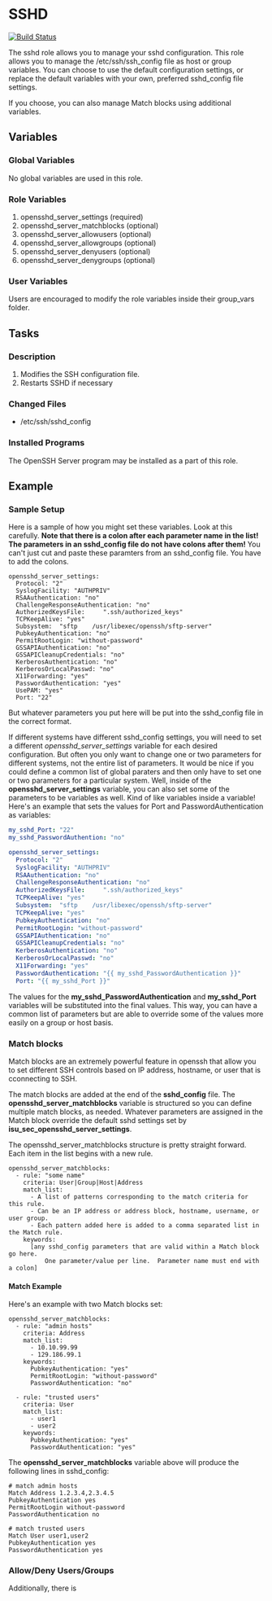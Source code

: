 # SSHD

[![Build Status](https://travis-ci.org/raznikk/ansible-ssh.svg?branch=master)](https://travis-ci.org/raznikk/ansible-ssh)
 
The sshd role allows you to manage your sshd configuration.  This role allows you to manage the /etc/ssh/ssh_config file as host or group variables. You can choose to use the default configuration settings, or replace the default variables with your own, preferred sshd_config file settings.

If you choose, you can also manage Match blocks using additional variables.


## Variables

### Global Variables
No global variables are used in this role.

### Role Variables
1. opensshd_server_settings (required)
1. opensshd_server_matchblocks (optional)
1. opensshd_server_allowusers (optional)
1. opensshd_server_allowgroups (optional)
1. opensshd_server_denyusers (optional)
1. opensshd_server_denygroups (optional)

### User Variables
Users are encouraged to modify the role variables inside their group_vars folder.


## Tasks

### Description
1. Modifies the SSH configuration file.
1. Restarts SSHD if necessary


### Changed Files
- /etc/ssh/sshd_config

### Installed Programs
The OpenSSH Server program may be installed as a part of this role.

## Example

### Sample Setup

Here is a sample of how you might set these variables.  Look at this carefully.  **Note that there is a colon after each parameter name in the list!  The parameters in an sshd_config file do not have colons after them!** You can't just cut and paste these paramters from an sshd_config file. You have to add the colons.
```
opensshd_server_settings:
  Protocol: "2"
  SyslogFacility: "AUTHPRIV"
  RSAAuthentication: "no"
  ChallengeResponseAuthentication: "no"
  AuthorizedKeysFile:     ".ssh/authorized_keys"
  TCPKeepAlive: "yes"
  Subsystem:  "sftp    /usr/libexec/openssh/sftp-server"
  PubkeyAuthentication: "no"
  PermitRootLogin: "without-password"
  GSSAPIAuthentication: "no"
  GSSAPICleanupCredentials: "no"
  KerberosAuthentication: "no"
  KerberosOrLocalPasswd: "no"
  X11Forwarding: "yes"
  PasswordAuthentication: "yes"
  UsePAM: "yes"
  Port: "22"

```

But whatever parameters you put here will be put into the sshd_config file in the correct format.

If different systems have different sshd_config settings, you will need to set a different *opensshd_server_settings* variable for each desired configuration.  But often you only want to change one or two parameters for different systems, not the entire list of parameters. It would be nice if you could define a common list of global paraters and then only have to set one or two parameters for a particular system.  Well, inside of the **opensshd_server_settings** variable, you can also set some of the parameters to be variables as well.  Kind of like variables inside a variable!  Here's an example that sets the values for Port and PasswordAuthentication as variables:
```yaml
my_sshd_Port: "22"
my_sshd_PasswordAuthention: "no"

opensshd_server_settings:
  Protocol: "2"
  SyslogFacility: "AUTHPRIV"
  RSAAuthentication: "no"
  ChallengeResponseAuthentication: "no"
  AuthorizedKeysFile:     ".ssh/authorized_keys"
  TCPKeepAlive: "yes"
  Subsystem:  "sftp    /usr/libexec/openssh/sftp-server"
  TCPKeepAlive: "yes"
  PubkeyAuthentication: "no"
  PermitRootLogin: "without-password"
  GSSAPIAuthentication: "no"
  GSSAPICleanupCredentials: "no"
  KerberosAuthentication: "no"
  KerberosOrLocalPasswd: "no"
  X11Forwarding: "yes"
  PasswordAuthentication: "{{ my_sshd_PasswordAuthentication }}"
  Port: "{{ my_sshd_Port }}"
```

The values for the **my_sshd_PasswordAuthentication** and **my_sshd_Port** variables will be substituted into the final values.  This way, you can have a common list of parameters but are able to override some of the values more easily on a group or host basis.

### Match blocks
Match blocks are an extremely powerful feature in openssh that allow you to set different SSH controls based on IP address, hostname,  or user that is cconnecting to SSH.

The match blocks are added at the end of the **sshd_config** file.  The **opensshd_server_matchblocks** variable is structured so you can define multiple match blocks, as needed.  Whatever parameters are assigned in the Match block override the default sshd settings set by **isu_sec_opensshd_server_settings**.

The opensshd_server_matchblocks structure is pretty straight forward.  Each item in the list begins with a new rule.

```
opensshd_server_matchblocks:
  - rule: "some name"
    criteria: User|Group|Host|Address
    match_list:
      - A list of patterns corresponding to the match criteria for this rule.
      - Can be an IP address or address block, hostname, username, or user group.
      - Each pattern added here is added to a comma separated list in the Match rule.
    keywords:
      [any sshd_config parameters that are valid within a Match block go here.
          One parameter/value per line.  Parameter name must end with a colon]
```

#### Match Example
Here's an example with two Match blocks set:

```
opensshd_server_matchblocks:
  - rule: "admin hosts"
    criteria: Address
    match_list:
      - 10.10.99.99
      - 129.186.99.1
    keywords:
      PubkeyAuthentication: "yes"
      PermitRootLogin: "without-password"
      PasswordAuthentication: "no"

  - rule: "trusted users"
    criteria: User
    match_list:
      - user1
      - user2
    keywords:
      PubkeyAuthentication: "yes"
      PasswordAuthentication: "yes"
```

The **opensshd_server_matchblocks** variable above will produce the following lines in sshd_config:

```
# match admin hosts
Match Address 1.2.3.4,2.3.4.5
PubkeyAuthentication yes
PermitRootLogin without-password
PasswordAuthentication no

# match trusted users
Match User user1,user2
PubkeyAuthentication yes
PasswordAuthentication yes
```

### Allow/Deny Users/Groups
Additionally, there is
